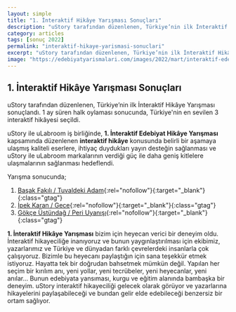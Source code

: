 ```yaml
---
layout: simple
title: "1. İnteraktif Hikâye Yarışması Sonuçları"
description: "uStory tarafından düzenlenen, Türkiye’nin ilk İnteraktif Hikâye Yarışması sonuçlandı. 1 ay süren halk oylaması sonucunda, Türkiye'nin en sevilen 3 interaktif hikâyesi seçildi."
category: articles
tags: [sonuç 2022]
permalink: "interaktif-hikaye-yarismasi-sonuclari"
excerpt: "uStory tarafından düzenlenen, Türkiye’nin ilk İnteraktif Hikâye Yarışması sonuçlandı. 1 ay süren halk oylaması sonucunda, Türkiye'nin en sevilen 3 interaktif hikâyesi seçildi."
image: "https://edebiyatyarismalari.com/images/2022/mart/interaktif-edebiyat-hikaye-yarismasi-sonuclari.jpg"
---
```


## 1. İnteraktif Hikâye Yarışması Sonuçları
uStory tarafından düzenlenen, Türkiye’nin ilk İnteraktif Hikâye Yarışması sonuçlandı. 1 ay süren halk oylaması sonucunda, Türkiye'nin en sevilen 3 interaktif hikâyesi seçildi.  

uStory ile uLabroom iş birliğinde, **1. İnteraktif Edebiyat Hikâye Yarışması** kapsamında düzenlenen **interaktif hikâye** konusunda belirli bir aşamaya ulaşmış kaliteli eserlere, ihtiyaç duydukları yayın desteğin sağlanması ve uStory ile uLabroom markalarının verdiği güç ile daha geniş kitlelere ulaşmalarının sağlanması hedeflendi.  

Yarışma sonucunda;  
1. [Başak Fakılı / Tuvaldeki Adam](https://www.ustory.app/s/tuvaldeki-adam-28){:rel="nofollow"}{:target="_blank"}{:class="gtag"}
2. [İpek Karan / Gece](https://www.ustory.app/s/gece-15){:rel="nofollow"}{:target="_blank"}{:class="gtag"}
3. [Gökçe Üstündağ / Peri Uyanışı](https://www.ustory.app/s/peri-uyanisi-20){:rel="nofollow"}{:target="_blank"}{:class="gtag"}

**1. İnteraktif Hikâye Yarışması** bizim için heyecan verici bir deneyim oldu. İnteraktif hikayeciliğe inanıyoruz ve bunun yaygınlaştırılması için ekibimiz, yazarlarımız ve Türkiye ve dünyadan farklı çevrelerdeki insanlarla çok çalışıyoruz. Bizimle bu heyecanı paylaştığın için sana teşekkür etmek istiyoruz. Hayatta tek bir doğrudan bahsetmek mümkün değil. Yapılan her seçim bir kırılım anı, yeni yollar, yeni tecrübeler, yeni heyecanlar, yeni anılar… Bunun edebiyata yansıması, kurgu ve eğitim alanında bambaşka bir deneyim. uStory interaktif hikayeciliği gelecek olarak görüyor ve yazarlarına hikayelerini paylaşabileceği ve bundan gelir elde edebileceği benzersiz bir ortam sağlıyor.